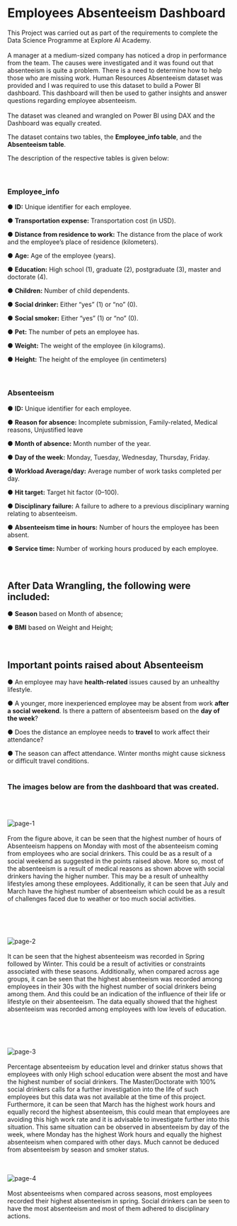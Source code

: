 # Employees Absenteeism Dashboard

This Project was carried out as part of the requirements to complete the Data Science Programme at Explore AI Academy.
<br>
<br>
A manager at a medium-sized company has noticed a drop in performance from the  team. 
The causes were investigated and it was found out that absenteeism is quite a problem. There is a need to determine how to 
help those who are missing work. 
Human Resources Absenteeism dataset was provided and I was required to use this 
dataset to build a Power BI dashboard. This dashboard will then be used to gather insights and
answer questions regarding employee absenteeism.
<br>
<br>
The dataset was cleaned and wrangled on Power BI using DAX and the Dashboard was equally created.

The dataset contains two tables, the **Employee_info table**, and the **Absenteeism table**.

The description of the respective tables is given below:
<br>
<br>
<br>
### Employee_info

● **ID:** Unique identifier for each employee.

● **Transportation expense:** Transportation cost (in USD). 

● **Distance from residence to work:** The distance from the place of work and the employee’s place of residence (kilometers).

● **Age:** Age of the employee (years).

● **Education:** High school (1), graduate (2), postgraduate (3), master and doctorate (4).

● **Children:** Number of child dependents.

● **Social drinker:** Either “yes” (1) or “no” (0).

● **Social smoker:** Either “yes” (1) or “no” (0).

● **Pet:** The number of pets an employee has.

● **Weight:** The weight of the employee (in kilograms).

● **Height:** The height of the employee (in centimeters)
<br>
<br>
<br>
### Absenteeism
● **ID:** Unique identifier for each employee.

● **Reason for absence:** Incomplete submission, Family-related, Medical reasons, Unjustified leave 

● **Month of absence:** Month number of the year.

● **Day of the week:** Monday, Tuesday, Wednesday, Thursday, Friday.

● **Workload Average/day:** Average number of work tasks completed per day.

● **Hit target:** Target hit factor (0–100).

● **Disciplinary failure:** A failure to adhere to a previous disciplinary warning relating 
to absenteeism.

● **Absenteeism time in hours:** Number of hours the employee has been absent.

● **Service time:** Number of working hours produced by each employee.
<br>
<br>
<br>
## After Data Wrangling, the following were included:

● **Season** based on Month of absence;

● **BMI** based on Weight and Height;
<br>
<br>
<br>
## Important points raised about Absenteeism

● An employee may have **health-related** issues caused by an unhealthy lifestyle. 

● A younger, more inexperienced employee may be absent from work **after a social weekend**. Is there a pattern of absenteeism based on the **day of the week**?

● Does the distance an employee needs to **travel** to work affect their attendance?

● The season can affect attendance. Winter months might cause sickness or difficult travel conditions.
<br>
<br>
### The images below are from the dashboard that was created.
<br>
<br>

![page-1](https://github.com/YinkaOlusola/employees_absenteeism_dashboard/assets/52519547/ecf3d394-4b8a-4c04-922a-c8a8aa3c185f)
<br>
<br>
From the figure above, it can be seen that the highest number of hours of Absenteeism happens on Monday with most of the absenteeism coming from employees who are social drinkers. This could be as a result of a social weekend as suggested in the points raised above.
More so, most of the absenteeism is a result of medical reasons as shown above with social drinkers having the higher number. This may be a result of unhealthy lifestyles among these employees.
Additionally, it can be seen that July and March have the highest number of absenteeism which could be as a result of challenges faced due to weather or too much social activities.

<br>
<br>
<br>

![page-2](https://github.com/YinkaOlusola/employees_absenteeism_dashboard/assets/52519547/a02f03f9-c420-4fb0-af1b-18db0d4dbd5f)
<br>
<br>
It can be seen that the highest absenteeism was recorded in Spring followed by Winter. This could be a result of activities or constraints associated with these seasons. Additionally, when compared across age groups, it can be seen that the highest absenteeism was recorded among employees in their 30s with the highest number of social drinkers being among them. And this could be an indication of the influence of their life or lifestyle on their absenteeism.
The data equally showed that the highest absenteeism was recorded among employees with low levels of education.

<br>
<br>
<br>

![page-3](https://github.com/YinkaOlusola/employees_absenteeism_dashboard/assets/52519547/77cfde17-9ff4-4100-be54-294f6b07ae78)
<br>
<br>
Percentage absenteeism by education level and drinker status shows that employees with only High school education were absent the most and have the highest number of social drinkers. The Master/Doctorate with 100% social drinkers calls for a further investigation into the life of such employees but this data was not available at the time of this project.
Furthermore, it can be seen that March has the highest work hours and equally record the highest absenteeism, this could mean that employees are avoiding this high work rate and it is advisable to investigate further into this situation. This same situation can be observed in absenteeism by day of the week, where Monday has the highest Work hours and equally the highest absenteeism when compared with other days.
Much cannot be deduced from absenteeism by season and smoker status.
<br>
<br>
<br>

![page-4](https://github.com/YinkaOlusola/employees_absenteeism_dashboard/assets/52519547/4ed8e44d-3202-4cb3-a3e4-e1d2fbd3260f)
<br>
<br>
Most absenteeisms when compared across seasons, most employees recorded their highest absenteeism in spring.
Social drinkers can be seen to have the most absenteeism and most of them adhered to disciplinary actions.
